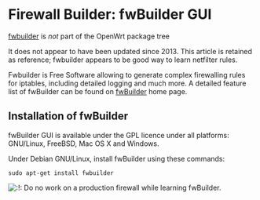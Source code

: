 # Firewall Builder: fwBuilder GUI

[fwbuilder](https://sourceforge.net/projects/fwbuilder/ "https://sourceforge.net/projects/fwbuilder/") is *not* part of the OpenWrt package tree

It does not appear to have been updated since 2013. This article is retained as reference; fwbuilder appears to be good way to learn netfilter rules.

Fwbuilder is Free Software allowing to generate complex firewalling rules for iptables, including detailed logging and much more. A detailed feature list of fwBuilder can be found on [fwBuilder](http://www.fwbuilder.org "http://www.fwbuilder.org") home page.

## Installation of fwBuilder

fwBuilder GUI is available under the GPL licence under all platforms: GNU/Linux, FreeBSD, Mac OS X and Windows.

Under Debian GNU/Linux, install fwBuilder using these commands:

```
sudo apt-get install fwbuilder
```

![:!:](/lib/images/smileys/exclaim.svg) Do no work on a production firewall while learning fwBuilder.
